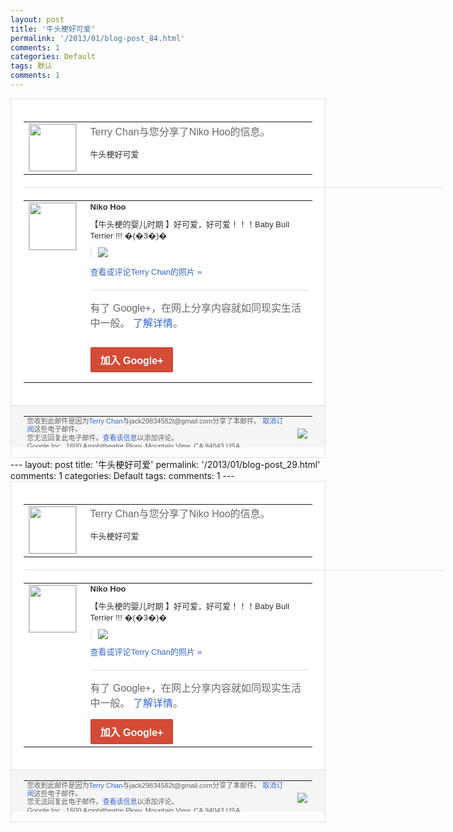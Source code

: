 ```yaml
---
layout: post
title: '牛头梗好可爱'
permalink: '/2013/01/blog-post_84.html'
comments: 1
categories: Default
tags: 默认
comments: 1
---
```

<!-- X-Notifications: 1:db19670830000000 -->

<div style="border:solid 1px #dfdfdf;color:#686868;font:13px Arial"><div style="background-color:#fff;padding:20px;"><table cellpadding="0" cellspacing="0"><tr><td style="padding-right:15px;vertical-align:top"><a href="https://plus.google.com/_/notifications/emlink?emr=14900066512970582018&amp;emid=CJiTiKKOjbUCFYsCcgodPAMAAA&amp;path=%2F108643996575278738906&amp;dt=1359446878066&amp;uob=8"><img height="75" src="https://lh3.googleusercontent.com/-KKRGTyJ5Bl0/AAAAAAAAAAI/AAAAAAAAtnY/R4QEWIp3Ur0/s75-c-k-a/photo.jpg" style="border:solid 1px #cccccc;" width="75"/></a></td><td style="width:578px;color:#333;font:13px Arial;vertical-align:top"><div style="color:#686868;font:16px Arial;padding-bottom:15px">Terry Chan与您分享了Niko Hoo的信息。</div><div style="padding-bottom:10px">牛头梗好可爱</div></td></tr></table><div style="margin:20px 0;border-bottom:solid 1px #dfdfdf;width:670px"></div><table cellpadding="0" cellspacing="0"><tr><td style="padding-right:15px;vertical-align:top"><a href="https://plus.google.com/_/notifications/emlink?emr=14900066512970582018&amp;emid=CJiTiKKOjbUCFYsCcgodPAMAAA&amp;path=%2F112277588646643703679&amp;dt=1359446878066&amp;uob=8"><img height="75" src="https://lh3.googleusercontent.com/-NCFad2WNeB4/AAAAAAAAAAI/AAAAAAAAB4M/nVUdAEkwc40/s75-c-k-a/photo.jpg" style="border:solid 1px #cccccc;" width="75"/></a></td><td style="width:578px;color:#333;font:13px Arial;vertical-align:top"><div style="font-weight:bold;padding-bottom:10px">Niko Hoo</div><div style="padding-bottom:10px">【牛头梗的婴儿时期 】好可爱，好可爱！！！Baby Bull Terrier !!! �(�3�)�</div><div style="margin-bottom:10px;padding-left:10px; border-left:2px solid #EAEAEA"><span style="margin-right:5px"><a href="https://plus.google.com/_/notifications/emlink?emr=14900066512970582018&amp;emid=CJiTiKKOjbUCFYsCcgodPAMAAA&amp;path=%2F108643996575278738906%2Fposts%2FGEcPpfqoxXL%3Fgpinv%3DAMIXal-M8MKDQfwMJWu8GGJIOcZnsVTSq1WU9w-I-D9Jt8o-hDRhoqZ_uI3E6DIFVQ65GG-H4xuOizTU314kOU_xtG86-OEmy_vr2wAaqNzomTS4I100Jmk&amp;dt=1359446878066&amp;uob=8" style="color:#3366CC;text-decoration:none;"><img border="0" src="https://lh5.googleusercontent.com/-ieXMjgIi0ic/UMAWhuAGUcI/AAAAAAAAANE/TQ4PZZPxdrw/h120/6628711bgw1dzjuf4hvc5j.jpg" style="max-height:200px;max-width:275px"/></a></span></div><p><a href="https://plus.google.com/_/notifications/emlink?emr=14900066512970582018&amp;emid=CJiTiKKOjbUCFYsCcgodPAMAAA&amp;path=%2Fphotos%2F112277588646643703679%2Falbums%2F5818675481220403777%2F5818675487102620098%3Fgpinv%3DAMIXal-M8MKDQfwMJWu8GGJIOcZnsVTSq1WU9w-I-D9Jt8o-hDRhoqZ_uI3E6DIFVQ65GG-H4xuOizTU314kOU_xtG86-OEmy_vr2wAaqNzomTS4I100Jmk&amp;dt=1359446878066&amp;uob=8" style="color:#3366CC;text-decoration:none">查看或评论Terry Chan的照片 »</a></p><div style="margin-top:20px;border-top:solid 1px #dfdfdf"><div style="padding:15px 0;color:#686868;font:16px Arial">有了 Google+，在网上分享内容就如同现实生活中一般。 <a href="http://www.google.com/+/learnmore/" style="color:#3366CC;text-decoration:none">了解详情</a>。</div><p><a href="https://plus.google.com/_/notifications/emlink?emr=14900066512970582018&amp;emid=CJiTiKKOjbUCFYsCcgodPAMAAA&amp;path=%2F%3Fgpinv%3DAMIXal-M8MKDQfwMJWu8GGJIOcZnsVTSq1WU9w-I-D9Jt8o-hDRhoqZ_uI3E6DIFVQ65GG-H4xuOizTU314kOU_xtG86-OEmy_vr2wAaqNzomTS4I100Jmk&amp;dt=1359446878066&amp;uob=8" style="display:inline-block;padding:7px 15px;background-color:#d44b38; color:#fff;font-size:16px; font-weight:bold;border-radius:2px;-webkit-border-radius:2px; -moz-border-radius:2px;border:solid 1px #c43b28; white-space:nowrap;text-decoration:none">加入 Google+</a></p></div></td></tr></table></div><div style="border-top:solid 1px #dfdfdf;padding:0 20px; background-color:#f5f5f5"><table cellpadding="0" cellspacing="0" style="height:50px"><tbody><tr><td style="vertical-align:middle;width:100%; color:#636363;font:11px Arial; line-height:120%">您收到此邮件是因为<a href="https://plus.google.com/_/notifications/emlink?emr=14900066512970582018&amp;emid=CJiTiKKOjbUCFYsCcgodPAMAAA&amp;path=%2F108643996575278738906%3Fgpinv%3DAMIXal-M8MKDQfwMJWu8GGJIOcZnsVTSq1WU9w-I-D9Jt8o-hDRhoqZ_uI3E6DIFVQ65GG-H4xuOizTU314kOU_xtG86-OEmy_vr2wAaqNzomTS4I100Jmk&amp;dt=1359446878066&amp;uob=8" style="color:#3366CC;text-decoration:none">Terry Chan</a>与jack29834582t@gmail.com分享了本邮件。 <a href="https://plus.google.com/_/notifications/emlink?emr=14900066512970582018&amp;emid=CJiTiKKOjbUCFYsCcgodPAMAAA&amp;path=%2F_%2Fnonplus%2Femailsettings%3Fgpinv%3DAMIXal-M8MKDQfwMJWu8GGJIOcZnsVTSq1WU9w-I-D9Jt8o-hDRhoqZ_uI3E6DIFVQ65GG-H4xuOizTU314kOU_xtG86-OEmy_vr2wAaqNzomTS4I100Jmk%26est%3DADH5u8XJXzGmt6u6QvnpZle2Qc7FPAkTM3Kbguc1FZHgva1hlWc-XXCSx1D5zt6zyAhi7G8yoA_1tParpQ-KS_WcSARnEi06KtqwTBXWV07dCTlZenmAQSB92TgJDLkgKs3NIvN6jqgWfTwpgnAJGJU8sCfNW2-5MA&amp;dt=1359446878066&amp;uob=8" style="color:#3366CC;text-decoration:none">取消订阅</a>这些电子邮件。<br/>您无法回复此电子邮件。<a href="https://plus.google.com/_/notifications/emlink?emr=14900066512970582018&amp;emid=CJiTiKKOjbUCFYsCcgodPAMAAA&amp;path=%2F108643996575278738906%2Fposts%2FGEcPpfqoxXL%3Fgpinv%3DAMIXal-M8MKDQfwMJWu8GGJIOcZnsVTSq1WU9w-I-D9Jt8o-hDRhoqZ_uI3E6DIFVQ65GG-H4xuOizTU314kOU_xtG86-OEmy_vr2wAaqNzomTS4I100Jmk&amp;dt=1359446878066&amp;uob=8" style="color:#3366CC;text-decoration:none">查看该信息</a>以添加评论。<br/>Google Inc., 1600 Amphitheatre Pkwy, Mountain View, CA 94043 USA</td><td><img src="https://ssl.gstatic.com/s2/oz/images/notifications/logo/google-plus-6617a72bb36cc548861652780c9e6ff1.png"/></td></tr></tbody></table></div></div>---
layout: post
title: '牛头梗好可爱'
permalink: '/2013/01/blog-post_29.html'
comments: 1
categories: Default
tags: 
comments: 1
---
<!-- X-Notifications: 1:db19670830000000 -->

<div style="border:solid 1px #dfdfdf;color:#686868;font:13px Arial"><div style="background-color:#fff;padding:20px;"><table cellpadding="0" cellspacing="0"><tr><td style="padding-right:15px;vertical-align:top"><a href="https://plus.google.com/_/notifications/emlink?emr=14900066512970582018&amp;emid=CJiTiKKOjbUCFYsCcgodPAMAAA&amp;path=%2F108643996575278738906&amp;dt=1359446878066&amp;uob=8"><img height="75" src="https://lh3.googleusercontent.com/-KKRGTyJ5Bl0/AAAAAAAAAAI/AAAAAAAAtnY/R4QEWIp3Ur0/s75-c-k-a/photo.jpg" style="border:solid 1px #cccccc;" width="75"/></a></td><td style="width:578px;color:#333;font:13px Arial;vertical-align:top"><div style="color:#686868;font:16px Arial;padding-bottom:15px">Terry Chan与您分享了Niko Hoo的信息。</div><div style="padding-bottom:10px">牛头梗好可爱</div></td></tr></table><div style="margin:20px 0;border-bottom:solid 1px #dfdfdf;width:670px"></div><table cellpadding="0" cellspacing="0"><tr><td style="padding-right:15px;vertical-align:top"><a href="https://plus.google.com/_/notifications/emlink?emr=14900066512970582018&amp;emid=CJiTiKKOjbUCFYsCcgodPAMAAA&amp;path=%2F112277588646643703679&amp;dt=1359446878066&amp;uob=8"><img height="75" src="https://lh3.googleusercontent.com/-NCFad2WNeB4/AAAAAAAAAAI/AAAAAAAAB4M/nVUdAEkwc40/s75-c-k-a/photo.jpg" style="border:solid 1px #cccccc;" width="75"/></a></td><td style="width:578px;color:#333;font:13px Arial;vertical-align:top"><div style="font-weight:bold;padding-bottom:10px">Niko Hoo</div><div style="padding-bottom:10px">【牛头梗的婴儿时期 】好可爱，好可爱！！！Baby Bull Terrier !!! �(�3�)�</div><div style="margin-bottom:10px;padding-left:10px; border-left:2px solid #EAEAEA"><span style="margin-right:5px"><a href="https://plus.google.com/_/notifications/emlink?emr=14900066512970582018&amp;emid=CJiTiKKOjbUCFYsCcgodPAMAAA&amp;path=%2F108643996575278738906%2Fposts%2FGEcPpfqoxXL%3Fgpinv%3DAMIXal-M8MKDQfwMJWu8GGJIOcZnsVTSq1WU9w-I-D9Jt8o-hDRhoqZ_uI3E6DIFVQ65GG-H4xuOizTU314kOU_xtG86-OEmy_vr2wAaqNzomTS4I100Jmk&amp;dt=1359446878066&amp;uob=8" style="color:#3366CC;text-decoration:none;"><img border="0" src="https://lh5.googleusercontent.com/-ieXMjgIi0ic/UMAWhuAGUcI/AAAAAAAAANE/TQ4PZZPxdrw/h120/6628711bgw1dzjuf4hvc5j.jpg" style="max-height:200px;max-width:275px"/></a></span></div><a href="https://plus.google.com/_/notifications/emlink?emr=14900066512970582018&amp;emid=CJiTiKKOjbUCFYsCcgodPAMAAA&amp;path=%2Fphotos%2F112277588646643703679%2Falbums%2F5818675481220403777%2F5818675487102620098%3Fgpinv%3DAMIXal-M8MKDQfwMJWu8GGJIOcZnsVTSq1WU9w-I-D9Jt8o-hDRhoqZ_uI3E6DIFVQ65GG-H4xuOizTU314kOU_xtG86-OEmy_vr2wAaqNzomTS4I100Jmk&amp;dt=1359446878066&amp;uob=8" style="color:#3366CC;text-decoration:none">查看或评论Terry Chan的照片 »</a><div style="margin-top:20px;border-top:solid 1px #dfdfdf"><div style="padding:15px 0;color:#686868;font:16px Arial">有了 Google+，在网上分享内容就如同现实生活中一般。 <a href="http://www.google.com/+/learnmore/" style="color:#3366CC;text-decoration:none">了解详情</a>。</div><a href="https://plus.google.com/_/notifications/emlink?emr=14900066512970582018&amp;emid=CJiTiKKOjbUCFYsCcgodPAMAAA&amp;path=%2F%3Fgpinv%3DAMIXal-M8MKDQfwMJWu8GGJIOcZnsVTSq1WU9w-I-D9Jt8o-hDRhoqZ_uI3E6DIFVQ65GG-H4xuOizTU314kOU_xtG86-OEmy_vr2wAaqNzomTS4I100Jmk&amp;dt=1359446878066&amp;uob=8" style="display:inline-block;padding:7px 15px;background-color:#d44b38; color:#fff;font-size:16px; font-weight:bold;border-radius:2px;-webkit-border-radius:2px; -moz-border-radius:2px;border:solid 1px #c43b28; white-space:nowrap;text-decoration:none">加入 Google+</a></div></td></tr></table></div><div style="border-top:solid 1px #dfdfdf;padding:0 20px; background-color:#f5f5f5"><table cellpadding="0" cellspacing="0" style="height:50px"><tbody><tr><td style="vertical-align:middle;width:100%; color:#636363;font:11px Arial; line-height:120%">您收到此邮件是因为<a href="https://plus.google.com/_/notifications/emlink?emr=14900066512970582018&amp;emid=CJiTiKKOjbUCFYsCcgodPAMAAA&amp;path=%2F108643996575278738906%3Fgpinv%3DAMIXal-M8MKDQfwMJWu8GGJIOcZnsVTSq1WU9w-I-D9Jt8o-hDRhoqZ_uI3E6DIFVQ65GG-H4xuOizTU314kOU_xtG86-OEmy_vr2wAaqNzomTS4I100Jmk&amp;dt=1359446878066&amp;uob=8" style="color:#3366CC;text-decoration:none">Terry Chan</a>与jack29834582t@gmail.com分享了本邮件。 <a href="https://plus.google.com/_/notifications/emlink?emr=14900066512970582018&amp;emid=CJiTiKKOjbUCFYsCcgodPAMAAA&amp;path=%2F_%2Fnonplus%2Femailsettings%3Fgpinv%3DAMIXal-M8MKDQfwMJWu8GGJIOcZnsVTSq1WU9w-I-D9Jt8o-hDRhoqZ_uI3E6DIFVQ65GG-H4xuOizTU314kOU_xtG86-OEmy_vr2wAaqNzomTS4I100Jmk%26est%3DADH5u8XJXzGmt6u6QvnpZle2Qc7FPAkTM3Kbguc1FZHgva1hlWc-XXCSx1D5zt6zyAhi7G8yoA_1tParpQ-KS_WcSARnEi06KtqwTBXWV07dCTlZenmAQSB92TgJDLkgKs3NIvN6jqgWfTwpgnAJGJU8sCfNW2-5MA&amp;dt=1359446878066&amp;uob=8" style="color:#3366CC;text-decoration:none">取消订阅</a>这些电子邮件。<br/>您无法回复此电子邮件。<a href="https://plus.google.com/_/notifications/emlink?emr=14900066512970582018&amp;emid=CJiTiKKOjbUCFYsCcgodPAMAAA&amp;path=%2F108643996575278738906%2Fposts%2FGEcPpfqoxXL%3Fgpinv%3DAMIXal-M8MKDQfwMJWu8GGJIOcZnsVTSq1WU9w-I-D9Jt8o-hDRhoqZ_uI3E6DIFVQ65GG-H4xuOizTU314kOU_xtG86-OEmy_vr2wAaqNzomTS4I100Jmk&amp;dt=1359446878066&amp;uob=8" style="color:#3366CC;text-decoration:none">查看该信息</a>以添加评论。<br/>Google Inc., 1600 Amphitheatre Pkwy, Mountain View, CA 94043 USA<br/></td><td><img src="https://ssl.gstatic.com/s2/oz/images/notifications/logo/google-plus-6617a72bb36cc548861652780c9e6ff1.png"/></td></tr></tbody></table></div></div>
